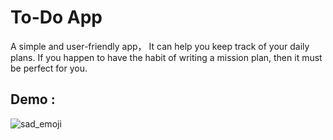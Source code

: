 # To-Do App

A simple and user-friendly app，
  It can help you keep track of your daily plans. If you happen to have the habit of writing a mission plan, then it must be perfect for you.
 

## Demo :
![sad_emoji](https://user-images.githubusercontent.com/79744131/152689964-e512c840-8582-4573-87d8-a49b73a21b6f.gif)

